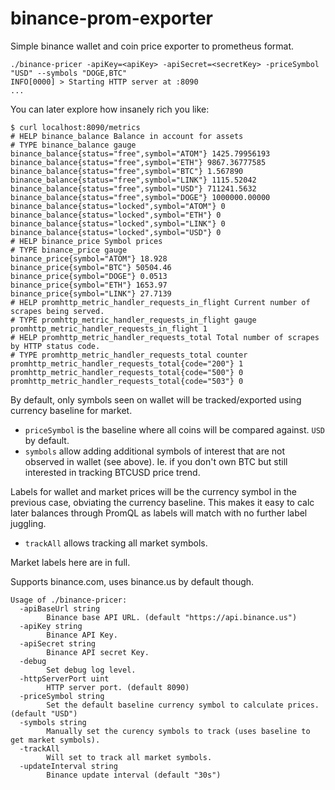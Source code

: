 # binance-prom-exporter
Simple binance wallet and coin price exporter to prometheus format.

```
./binance-pricer -apiKey=<apiKey> -apiSecret=<secretKey> -priceSymbol "USD" --symbols "DOGE,BTC"
INFO[0000] > Starting HTTP server at :8090
...
```
You can later explore how insanely rich you like:
```
$ curl localhost:8090/metrics
# HELP binance_balance Balance in account for assets
# TYPE binance_balance gauge
binance_balance{status="free",symbol="ATOM"} 1425.79956193
binance_balance{status="free",symbol="ETH"} 9867.36777585
binance_balance{status="free",symbol="BTC"} 1.567890
binance_balance{status="free",symbol="LINK"} 1115.52042
binance_balance{status="free",symbol="USD"} 711241.5632
binance_balance{status="free",symbol="DOGE"} 1000000.00000
binance_balance{status="locked",symbol="ATOM"} 0
binance_balance{status="locked",symbol="ETH"} 0
binance_balance{status="locked",symbol="LINK"} 0
binance_balance{status="locked",symbol="USD"} 0
# HELP binance_price Symbol prices
# TYPE binance_price gauge
binance_price{symbol="ATOM"} 18.928
binance_price{symbol="BTC"} 50504.46
binance_price{symbol="DOGE"} 0.0513
binance_price{symbol="ETH"} 1653.97
binance_price{symbol="LINK"} 27.7139
# HELP promhttp_metric_handler_requests_in_flight Current number of scrapes being served.
# TYPE promhttp_metric_handler_requests_in_flight gauge
promhttp_metric_handler_requests_in_flight 1
# HELP promhttp_metric_handler_requests_total Total number of scrapes by HTTP status code.
# TYPE promhttp_metric_handler_requests_total counter
promhttp_metric_handler_requests_total{code="200"} 1
promhttp_metric_handler_requests_total{code="500"} 0
promhttp_metric_handler_requests_total{code="503"} 0
```

By default, only symbols seen on wallet will be tracked/exported using currency baseline for market.
- `priceSymbol` is the baseline where all coins will be compared against. `USD` by default.
- `symbols` allow adding additional symbols of interest that are not observed in wallet (see above). Ie. if you don't
own BTC but still interested in tracking BTCUSD price trend.

Labels for wallet and market prices will be the currency symbol in the previous case, obviating the currency baseline.
This makes it easy to calc later balances through PromQL as labels will match with no further label juggling.

- `trackAll` allows tracking all market symbols.

Market labels here are in full.

Supports binance.com, uses binance.us by default though.

```
Usage of ./binance-pricer:
  -apiBaseUrl string
    	Binance base API URL. (default "https://api.binance.us")
  -apiKey string
    	Binance API Key.
  -apiSecret string
    	Binance API secret Key.
  -debug
    	Set debug log level.
  -httpServerPort uint
    	HTTP server port. (default 8090)
  -priceSymbol string
    	Set the default baseline currency symbol to calculate prices. (default "USD")
  -symbols string
    	Manually set the curency symbols to track (uses baseline to get market symbols).
  -trackAll
    	Will set to track all market symbols.
  -updateInterval string
    	Binance update interval (default "30s")
 ```
 
 
